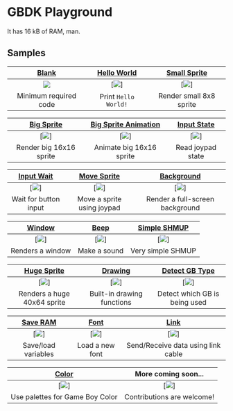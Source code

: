# GBDK Playground

It has 16 kB of RAM, man.

## Samples
| [Blank](blank)            | [Hello World](hello_world)      | [Small Sprite](small_sprite)     |
|:-------------------------:|:-------------------------------:|:--------------------------------:|
|[![](blank/screenshot.png)](blank) |[![](hello_world/screenshot.png)]|[![](small_sprite/screenshot.png)]|
| Minimum required code     | Print `Hello World!`            | Render small 8x8 sprite          |

| [Big Sprite](big_sprite)       | [Big Sprite Animation](big_sprite_animation) | [Input State](input_state)      |
|:------------------------------:|:--------------------------------------------:|:-------------------------------:|
|[![](big_sprite/screenshot.png)]|[![](big_sprite_animation/screenshot.gif)]    |[![](input_state/screenshot.png)]|
| Render big 16x16 sprite        | Animate big 16x16 sprite                     | Read joypad state               |

| [Input Wait](input_wait)       | [Move Sprite](move_sprite)      | [Background](background)        |
|:------------------------------:|:-------------------------------:|:-------------------------------:|
|[![](input_wait/screenshot.png)]|[![](move_sprite/screenshot.gif)]|[![](background/screenshot.png)] |
| Wait for button input          | Move a sprite using joypad      | Render a full-screen background |

| [Window](window)           | [Beep](beep)             | [Simple SHMUP](simple_shmup)     | 
|:--------------------------:|:------------------------:|:--------------------------------:|
|[![](window/screenshot.png)]|[![](beep/screenshot.png)]|[![](simple_shmup/screenshot.png)]| 
| Renders a window           | Make a sound             | Very simple SHMUP                | 

| [Huge Sprite](huge_sprite)      | [Drawing](drawing)              | [Detect GB Type](detect_gb)        |
|:-------------------------------:|:-------------------------------:|:----------------------------------:|
|[![](huge_sprite/screenshot.png)]|[![](drawing/screenshot.png)]    |[![](detect_gb/screenshot.png)]     |
| Renders a huge 40x64 sprite     | Built-in drawing functions      | Detect which GB is being used      |

| [Save RAM](save_ram)            | [Font](font)                    | [Link](link)                       |
|:-------------------------------:|:-------------------------------:|:----------------------------------:|
|[![](save_ram/screenshot.png)]   |[![](font/screenshot.png)]       |[![](link/screenshot.png)]          |
| Save/load variables             | Load a new font                 | Send/Receive data using link cable |

| [Color](color)                  | More coming soon...                |
|:-------------------------------:|:----------------------------------:|
|[![](color/screenshot.png)]      |[![](docs/res/more_coming_soon.png)]|
| Use palettes for Game Boy Color | Contributions are welcome!         |

